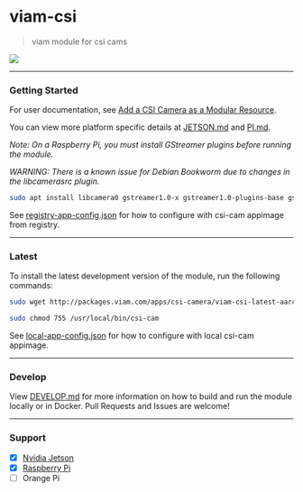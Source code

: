 # viam-csi
> viam module for csi cams

![](./etc/viam-server.png)

___

### Getting Started

For user documentation, see [Add a CSI Camera as a Modular Resource](https://docs.viam.com/extend/modular-resources/examples/csi/).

You can view more platform specific details at [JETSON.md](./doc/JETSON.md) and [PI.md](./doc/PI.md).

_Note: On a Raspberry Pi, you must install GStreamer plugins before running the module._

_WARNING: There is a known issue for Debian Bookworm due to changes in the libcamerasrc plugin._

```bash
sudo apt install libcamera0 gstreamer1.0-x gstreamer1.0-plugins-base gstreamer1.0-plugins-good gstreamer1.0-plugins-bad
```

See [registry-app-config.json](./etc/registry-app-config.json) for how to configure with csi-cam appimage from registry.

___

### Latest

To install the latest development version of the module, run the following commands:
```bash
sudo wget http://packages.viam.com/apps/csi-camera/viam-csi-latest-aarch64.AppImage -O /usr/local/bin/csi-cam
```

```bash
sudo chmod 755 /usr/local/bin/csi-cam
```

See [local-app-config.json](./etc/local-app-config.json) for how to configure with local csi-cam appimage.
___

### Develop

View [DEVELOP.md](./doc/DEVELOP.md) for more information on how to build and run the module locally or in Docker. Pull Requests and Issues are welcome!

___

### Support

- [x] [Nvidia Jetson](./doc/JETSON.md)
- [x] [Raspberry Pi](./doc/PI.md)
- [ ] Orange Pi

